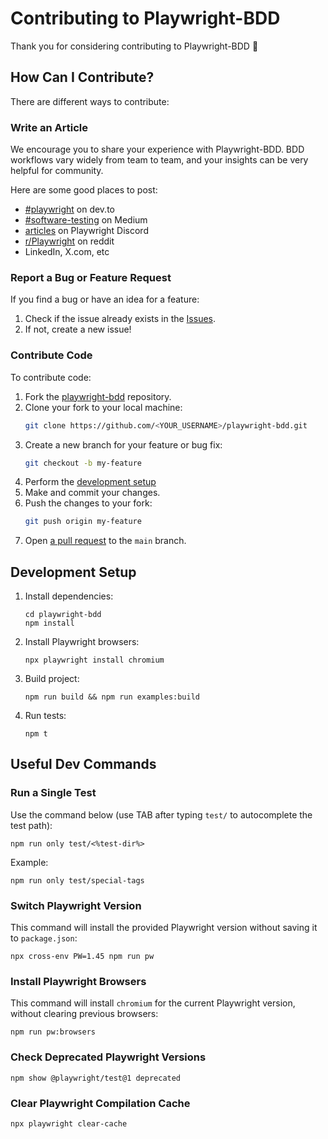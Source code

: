 # Contributing to Playwright-BDD

Thank you for considering contributing to Playwright-BDD 🎉 

## How Can I Contribute?

There are different ways to contribute:

### Write an Article

We encourage you to share your experience with Playwright-BDD. BDD workflows vary widely from team to team, and your insights can be very helpful for community.  

Here are some good places to post:  
- [#playwright](https://dev.to/t/playwright) on dev.to
- [#software-testing](https://medium.com/tag/software-testing) on Medium 
- [articles](https://discord.com/channels/807756831384403968/1065556692357619793) on Playwright Discord
- [r/Playwright](https://www.reddit.com/r/Playwright/) on reddit
- LinkedIn, X.com, etc

### Report a Bug or Feature Request
If you find a bug or have an idea for a feature:
1. Check if the issue already exists in the [Issues](https://github.com/vitalets/playwright-bdd/issues).
2. If not, create a new issue!

### Contribute Code

To contribute code:
1. Fork the [playwright-bdd](https://github.com/vitalets/playwright-bdd) repository.
2. Clone your fork to your local machine:
    ```bash
    git clone https://github.com/<YOUR_USERNAME>/playwright-bdd.git
    ```
3. Create a new branch for your feature or bug fix:
    ```bash
    git checkout -b my-feature
    ```
4. Perform the [development setup](#development-setup)
5. Make and commit your changes.
6. Push the changes to your fork:
    ```bash
    git push origin my-feature
    ```
7. Open [a pull request](https://github.com/vitalets/playwright-bdd/pulls) to the `main` branch.

## Development Setup

1. Install dependencies:
    ```
    cd playwright-bdd
    npm install
    ```
2. Install Playwright browsers:
    ```
    npx playwright install chromium
    ```
3. Build project:
    ```
    npm run build && npm run examples:build
    ```
4. Run tests:
    ```
    npm t
    ```

## Useful Dev Commands

### Run a Single Test 
Use the command below (use TAB after typing `test/` to autocomplete the test path):
```
npm run only test/<%test-dir%>
```
Example:
```
npm run only test/special-tags
```

### Switch Playwright Version
This command will install the provided Playwright version without saving it to `package.json`:
```
npx cross-env PW=1.45 npm run pw
```

### Install Playwright Browsers
This command will install `chromium` for the current Playwright version, without clearing previous browsers:
```
npm run pw:browsers
```

### Check Deprecated Playwright Versions
```
npm show @playwright/test@1 deprecated
```

### Clear Playwright Compilation Cache
```
npx playwright clear-cache
```